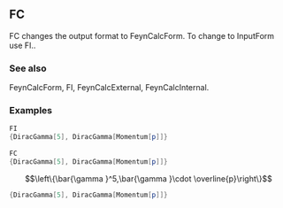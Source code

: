 ##  FC 

FC changes the output format to FeynCalcForm. To change to InputForm use FI..

###  See also 

FeynCalcForm, FI, FeynCalcExternal, FeynCalcInternal.

###  Examples 

```mathematica
FI
{DiracGamma[5], DiracGamma[Momentum[p]]} 
 
FC
{DiracGamma[5], DiracGamma[Momentum[p]]}
```

$$\left\{\bar{\gamma }^5,\bar{\gamma }\cdot \overline{p}\right\}$$

```mathematica
{DiracGamma[5], DiracGamma[Momentum[p]]}
```